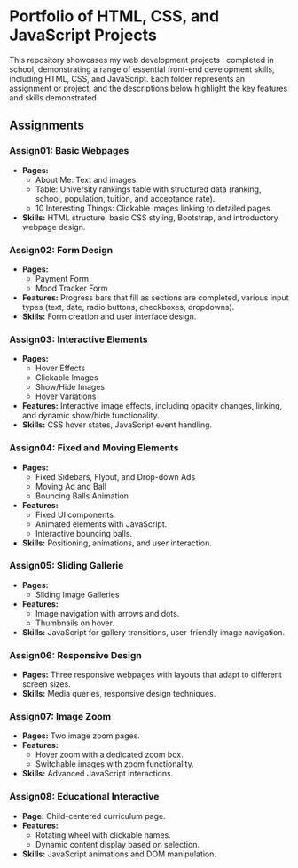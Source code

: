 # Portfolio of HTML, CSS, and JavaScript Projects

This repository showcases my web development projects I completed in school, demonstrating a range of essential front-end development skills, including HTML, CSS, and JavaScript. Each folder represents an assignment or project, and the descriptions below highlight the key features and skills demonstrated.


## Assignments

### Assign01: Basic Webpages

* **Pages:**
    * About Me: Text and images.
    * Table: University rankings table with structured data (ranking, school, population, tuition, and acceptance rate).
    * 10 Interesting Things: Clickable images linking to detailed pages.
* **Skills:** HTML structure, basic CSS styling, Bootstrap, and introductory webpage design.


### Assign02: Form Design
* **Pages:**
    * Payment Form
    * Mood Tracker Form
* **Features:** Progress bars that fill as sections are completed, various input types (text, date, radio buttons, checkboxes, dropdowns).
* **Skills:** Form creation and user interface design.


### Assign03: Interactive Elements
* **Pages:**
    * Hover Effects
    * Clickable Images
    * Show/Hide Images
    * Hover Variations
* **Features:** Interactive image effects, including opacity changes, linking, and dynamic show/hide functionality.
* **Skills:** CSS hover states, JavaScript event handling.


### Assign04: Fixed and Moving Elements
* **Pages:**
    * Fixed Sidebars, Flyout, and Drop-down Ads
    * Moving Ad and Ball
    * Bouncing Balls Animation
* **Features:**
    * Fixed UI components.
    * Animated elements with JavaScript.
    * Interactive bouncing balls.
* **Skills:** Positioning, animations, and user interaction.


### Assign05: Sliding Gallerie
* **Pages:**
    * Sliding Image Galleries
* **Features:**
  * Image navigation with arrows and dots.
  * Thumbnails on hover.
* **Skills:** JavaScript for gallery transitions, user-friendly image navigation.


### Assign06: Responsive Design
* **Pages:** Three responsive webpages with layouts that adapt to different screen sizes.
* **Skills:** Media queries, responsive design techniques.


### Assign07: Image Zoom
* **Pages:** Two image zoom pages.
* **Features:**
    * Hover zoom with a dedicated zoom box.
    * Switchable images with zoom functionality.
* **Skills:** Advanced JavaScript interactions.


### Assign08: Educational Interactive
* **Page:** Child-centered curriculum page.
* **Features:**
  * Rotating wheel with clickable names.
  * Dynamic content display based on selection.
* **Skills:** JavaScript animations and DOM manipulation.

